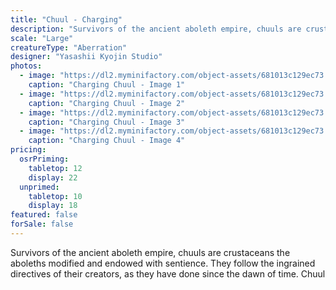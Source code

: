 ```yaml
---
title: "Chuul - Charging"
description: "Survivors of the ancient aboleth empire, chuuls are crustaceans the aboleths modified and endowed with sentience. They follow the ingrained directives of their creators, as they have done since the dawn of time. Chuul"
scale: "Large"
creatureType: "Aberration"
designer: "Yasashii Kyojin Studio"
photos:
  - image: "https://dl2.myminifactory.com/object-assets/681013c129ec73.07968909/images/720X720-Chuul_03_PS.jpg"
    caption: "Charging Chuul - Image 1"
  - image: "https://dl2.myminifactory.com/object-assets/681013c129ec73.07968909/images/720X720-Chuul_03_B.jpg"
    caption: "Charging Chuul - Image 2"
  - image: "https://dl2.myminifactory.com/object-assets/681013c129ec73.07968909/images/720X720-Chuul_03_C.jpg"
    caption: "Charging Chuul - Image 3"
  - image: "https://dl2.myminifactory.com/object-assets/681013c129ec73.07968909/images/720X720-Chuul_03_SCALE.jpg"
    caption: "Charging Chuul - Image 4"
pricing:
  osrPriming:
    tabletop: 12
    display: 22
  unprimed:
    tabletop: 10
    display: 18
featured: false
forSale: false
---
```


Survivors of the ancient aboleth empire, chuuls are crustaceans the aboleths modified and endowed with sentience. They follow the ingrained directives of their creators, as they have done since the dawn of time. Chuul